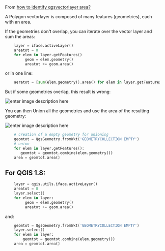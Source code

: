 From [how to identify qgsvectorlayer area?](http://gis.stackexchange.com/questions/76193/how-to-identify-qgsvectorlayer-area)

A Polygon vectorlayer is composed of many features (geometries), each with an area.

If the geometries don't overlap, you can iterate over the vector layer and sum the areas:

```python
    layer = iface.activeLayer()
    areatot = 0
    for elem in layer.getFeatures()
         geom = elem.geometry()
         areatot += geom.area()
```
or in one line:
```python
    aeratot = [sum(elem.geometry().area() for elem in layer.getFeatures())]
```
But if some geometries overlap, this result is wrong:  

![enter image description here][1]

You can then Union all the geometries and use the area of the resulting geometry:

![enter image description here][2]

```python
    # creation of a empty geometry for unioning
    geomtot = QgsGeometry.fromWkt('GEOMETRYCOLLECTION EMPTY')
    # union
    for elem in layer.getFeatures():
       geomtot = geomtot.combine(elem.geometry())
    area = geomtot.area()
```
For QGIS 1.8:
----

```python
    layer = qgis.utils.iface.activeLayer()
    areatot = 0
    layer.select()
    for elem in layer:
         geom = elem.geometry()
         areatot += geom.area()
```
and: 

```python
    geomtot = QgsGeometry.fromWkt('GEOMETRYCOLLECTION EMPTY')
    layer.select()
    for elem in layer:
        geomtot = geomtot.combine(elem.geometry())
    area = geomtot.area()
```
        

  [1]: http://i.stack.imgur.com/bEPLc.jpg
  [2]: http://i.stack.imgur.com/evMPJ.jpg
